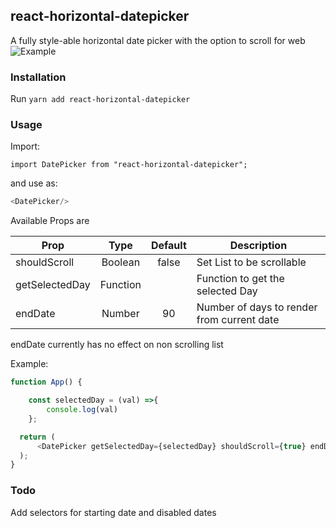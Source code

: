 ## react-horizontal-datepicker
A fully style-able horizontal date picker with the option to scroll for web
![Example](https://i.imgur.com/oe3WEGF.jpg)

### Installation

Run `yarn add react-horizontal-datepicker`

### Usage

Import:

`import DatePicker from "react-horizontal-datepicker";`

and use as:

```javascript
<DatePicker/>
```

Available Props are

| Prop          | Type    | Default  | Description |
| ------------- |:-------:| :-------:| ----------- |
| shouldScroll  | Boolean | false    | Set List to be scrollable |
| getSelectedDay| Function|          | Function to get the selected Day |
| endDate       | Number  |   90     | Number of days to render from current date   |

endDate currently has no effect on non scrolling list

Example:

```javascript
function App() {

    const selectedDay = (val) =>{
        console.log(val)
    };

  return (
      <DatePicker getSelectedDay={selectedDay} shouldScroll={true} endDate={100}/>
  );
}
```

### Todo
Add selectors for starting date and disabled dates